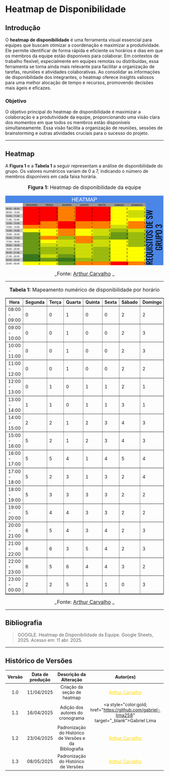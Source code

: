 # Heatmap de Disponibilidade

## Introdução

O **heatmap de disponibilidade** é uma ferramenta visual essencial para equipes que buscam otimizar a coordenação e maximizar a produtividade. Ele permite identificar de forma rápida e eficiente os horários e dias em que os membros da equipe estão disponíveis para colaborar. Em contextos de trabalho flexível, especialmente em equipes remotas ou distribuídas, essa ferramenta se torna ainda mais relevante para facilitar a organização de tarefas, reuniões e atividades colaborativas. Ao consolidar as informações de disponibilidade dos integrantes, o heatmap oferece insights valiosos para uma melhor alocação de tempo e recursos, promovendo decisões mais ágeis e eficazes.

### Objetivo

O objetivo principal do heatmap de disponibilidade é maximizar a colaboração e a produtividade da equipe, proporcionando uma visão clara dos momentos em que todos os membros estão disponíveis simultaneamente. Essa visão facilita a organização de reuniões, sessões de brainstorming e outras atividades cruciais para o sucesso do projeto.

---

## Heatmap

A **Figura 1** e a **Tabela 1** a seguir representam a análise de disponibilidade do grupo. Os valores numéricos variam de 0 a 7, indicando o número de membros disponíveis em cada faixa horária.

<div align="center">
  <font size="3">
    <p style="text-align: center"><b>Figura 1:</b> Heatmap de disponibilidade da equipe</p>
  </font>
</div>

<div align="center">
  <img src="../../assets/img/HeadMap (1).png" alt="Heatmap de Disponibilidade" width="800px">
</div>

<font size="3"><p style="text-align: center">_Fonte: [Arthur Carvalho](https://github.com/arthurlleite) _</p></font>

---

<div align="center">
  <font size="3">
    <p style="text-align: center"><b>Tabela 1:</b> Mapeamento numérico de disponibilidade por horário</p>
  </font>
</div>

<div align="center">
  <table border="1" cellpadding="5">
    <thead>
      <tr>
        <th>Hora</th>
        <th>Segunda</th>
        <th>Terça</th>
        <th>Quarta</th>
        <th>Quinta</th>
        <th>Sexta</th>
        <th>Sábado</th>
        <th>Domingo</th>
      </tr>
    </thead>
    <tbody>
      <tr><td>08:00 - 09:00</td><td>0</td><td>0</td><td>1</td><td>0</td><td>0</td><td>2</td><td>2</td></tr>
      <tr><td>09:00 - 10:00</td><td>0</td><td>0</td><td>1</td><td>0</td><td>0</td><td>2</td><td>3</td></tr>
      <tr><td>10:00 - 11:00</td><td>0</td><td>0</td><td>1</td><td>0</td><td>0</td><td>2</td><td>3</td></tr>
      <tr><td>11:00 - 12:00</td><td>0</td><td>0</td><td>1</td><td>0</td><td>0</td><td>2</td><td>2</td></tr>
      <tr><td>12:00 - 13:00</td><td>0</td><td>1</td><td>0</td><td>1</td><td>1</td><td>2</td><td>1</td></tr>
      <tr><td>13:00 - 14:00</td><td>1</td><td>1</td><td>0</td><td>1</td><td>1</td><td>3</td><td>1</td></tr>
      <tr><td>14:00 - 15:00</td><td>2</td><td>2</td><td>1</td><td>2</td><td>3</td><td>4</td><td>3</td></tr>
      <tr><td>15:00 - 16:00</td><td>5</td><td>2</td><td>1</td><td>2</td><td>3</td><td>4</td><td>3</td></tr>
      <tr><td>16:00 - 17:00</td><td>5</td><td>5</td><td>4</td><td>1</td><td>4</td><td>5</td><td>4</td></tr>
      <tr><td>17:00 - 18:00</td><td>5</td><td>2</td><td>3</td><td>1</td><td>3</td><td>2</td><td>4</td></tr>
      <tr><td>18:00 - 19:00</td><td>5</td><td>3</td><td>3</td><td>3</td><td>3</td><td>2</td><td>2</td></tr>
      <tr><td>19:00 - 20:00</td><td>5</td><td>4</td><td>4</td><td>3</td><td>3</td><td>2</td><td>2</td></tr>
      <tr><td>20:00 - 21:00</td><td>6</td><td>5</td><td>4</td><td>3</td><td>4</td><td>2</td><td>3</td></tr>
      <tr><td>21:00 - 22:00</td><td>6</td><td>6</td><td>3</td><td>5</td><td>4</td><td>2</td><td>3</td></tr>
      <tr><td>22:00 - 23:00</td><td>6</td><td>5</td><td>6</td><td>4</td><td>4</td><td>3</td><td>2</td></tr>
      <tr><td>23:00 - 00:00</td><td>2</td><td>2</td><td>5</td><td>1</td><td>1</td><td>0</td><td>3</td></tr>
    </tbody>
  </table>
</div>

<font size="3"><p style="text-align: center">_Fonte: [Arthur Carvalho](https://github.com/arthurlleite) _</p></font>


---

## Bibliografia

> GOOGLE. Heatmap de Disponibilidade da Equipe. Google Sheets, 2025. Acesso em: 11 abr. 2025.

---

## Histórico de Versões

| Versão | Data de produção   | Descrição da Alteração                               | Autor(es)             | Revisor(es)      |Data de Revisão |
| :----: | :----------------: | :--------------------------------------------------: | :-------------------: | :-------------:  |  :-----------: |
| 1.0    | 11/04/2025         | Criação da seção de heatmap                          |<a style="color:gold;" href="https://github.com/arthurlleite" target="_blank">Arthur Carvalho</a>|<a style="color:gold;" href="https://github.com/leozinlima" target="_blank">Leonardo de Melo</a>| 11/04/2025|
| 1.1    | 16/04/2025         | Adição dos autores do cronograma                     | <a style="color:gold; href="https://github.com/gabriel-lima258" target="_blank">Gabriel Lima</a> |<a style="color:gold;" href="https://github.com/leozinlima" target="_blank">Leonardo de Melo</a>, <a style="color:gold;" href="https://github.com/MateuSansete" target="_blank">Mateus Bastos</a> | 16/04/2025|
| 1.2    | 23/04/2025         | Padronização do Histórico de Versões e da Bibliografia|<a style="color:gold;" href="https://github.com/arthurlleite" target="_blank">Arthur Carvalho</a>|<a style="color:gold;" href="https://github.com/leozinlima" target="_blank">Leonardo de Melo</a>| 23/04/2025|
| 1.3    | 08/05/2025| Padronização do Histórico de Versões| <a style="color:gold;" href="https://github.com/arthurlleite" target="_blank">Arthur Carvalho</a>| <a style="color:gold;" href="https://github.com/arthurlleite" target="_blank">Arthur Carvalho</a>>| 08/05/2025|

